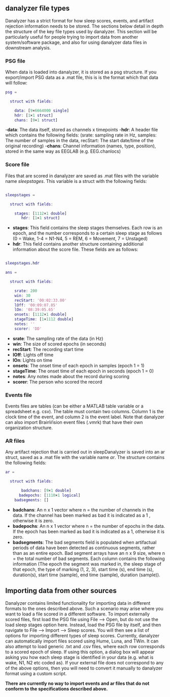 ## danalyzer file types

Danalyzer has a strict format for how sleep scores, events, and artifact rejection information needs to be stored. The sections below detail in depth the structure of the key file types used by danalyzer. This section will be particularly useful for people trying to import data from another system/software package, and also for using danalyzer data files in downstream analysis.

### PSG file

When data is loaded into danalyzer, it is stored as a psg structure. If you export/import PSG data as a .mat file, this is is the format which that data will follow:

```matlab
psg = 

  struct with fields:

    data: [9×6664000 single]
    hdr: [1×1 struct]
    chans: [9×1 struct]
```

-**data**: The data itself, stored as channels x timepoints
-**hdr**: A header file which contains the following fields: (srate: sampling rate in Hz, samples: The number of samples in the data, recStart: The start date/time of the original recording)
-**chans**: Channel information (names, type, position), stored in the same way as EEGLAB (e.g. EEG.chanlocs)

### Score file

Files that are scored in danalyzer are saved as .mat files with the variable name *sleepstages*. This variable is a struct with the following fields:

```matlab

sleepstages = 

  struct with fields:

    stages: [1112×1 double]
       hdr: [1×1 struct]


```

- **stages**: This field contains the sleep stages themselves. Each row is an epoch, and the number corresponds to a certain sleep stage as follows (0 = Wake, 1-4 = N1-N4, 5 = REM, 6 = Movement, 7 = Unstaged)
- **hdr**: This field contains another structure containing additional information about the score file. These fields are as follows:

```matlab

sleepstages.hdr

ans = 

  struct with fields:

  	srate: 200
  	win: 30
    recStart: '00:02:33.00'
    lOff: '00:09:07.85'
    lOn: '08:39:05.65'
    onsets: [1112×1 double]
    stageTime: [1×1112 double]
    notes: ''
    scorer: 'DD'

```

- **srate**: The sampling rate of the data (in Hz)
- **win**: The size of scored epochs (in seconds)
- **recStart**: The recording start time
- **lOff**: Lights off time
- **lOn**: Lights on time
- **onsets**: The onset time of each epoch in samples (epoch 1 = 1)
- **stageTime**: The onset time of each epoch in seconds (epoch 1 = 0)
- **notes**: Any notes made about the record during scoring
- **scorer**: The person who scored the record

### Events file

Events files are tables (can be either a MATLAB table variable or a spreadsheet e.g. csv). The table must contain two columns. Column 1 is the clock time of the event, and column 2 is the event label. Note that danalyzer can also import BrainVision event files (.vmrk) that have their own organization structure.

### AR files

Any artifact rejection that is carried out in sleepDanalyzer is saved into an ar struct, saved as a .mat file with the variable name *ar*. The structure contains the following fields:

```matlab
ar = 

  struct with fields:

       badchans: [9×1 double]
      badepochs: [1110×1 logical]
    badsegments: []
```

- **badchans**: An n x 1 vector where n = the number of channels in the data. If the channel has been marked as bad it is indicated as a 1 , otherwise it is zero.
- **badepochs**: An n x 1 vector where n = the number of epochs in the data. If the epoch has been marked as bad it is indicated as a 1, otherwise it is zero.
- **badsegments**: The bad segments field is populated when artifactual periods of data have been detected as continuous segments, rather than as an entire epoch. Bad segment arrays have an n x 9 size, where n = the total number of bad segments. Each column contains the following information (The epoch the segment was marked in, the sleep stage of that epoch, the type of marking (1, 2, 3), start time (s), end time (s), duration(s), start time (sample), end time (sample), duration (sample)).

## Importing data from other sources

Danalyzer contains limited functionality for importing data in different formats to the ones described above. Such a scenario may arise where you want to load a file scored in a different software. To import externally scored files, first load the PSG file using File --> Open, but do not use the load sleep stages option here. Instead, load the PSG file by itself, and then navigate to File --> Import --> Sleep scores. You will then see a list of options for importing different types of sleep scores. Currently, danalyzer can automatically import files scored using Hume, Luna, and TWin. It can also attempt to load generic .txt and .csv files, where each row corresponds to a scored epoch of sleep. If using this option, a dialog box will appear asking you how each sleep stage is identified in your data (e.g. what is wake, N1, N2 etc coded as). If your external file does not correspond to any of the above options, then you will need to convert it manually to danalyzer format using a custom script.

**There are currently no way to import events and ar files that do not conform to the specifications described above.**